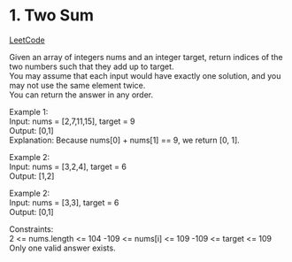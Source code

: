# 1. Two Sum

[LeetCode](https://leetcode.cn/problems/two-sum/)

Given an array of integers nums and an integer target, return indices of the two numbers such that they add up to target.\
You may assume that each input would have exactly one solution, and you may not use the same element twice.\
You can return the answer in any order.

Example 1:\
Input: nums = [2,7,11,15], target = 9\
Output: [0,1]\
Explanation: Because nums[0] + nums[1] == 9, we return [0, 1].

Example 2:\
Input: nums = [3,2,4], target = 6\
Output: [1,2]

Example 2:\
Input: nums = [3,3], target = 6\
Output: [0,1]

Constraints:\
2 <= nums.length <= 104
-109 <= nums[i] <= 109
-109 <= target <= 109
Only one valid answer exists.
